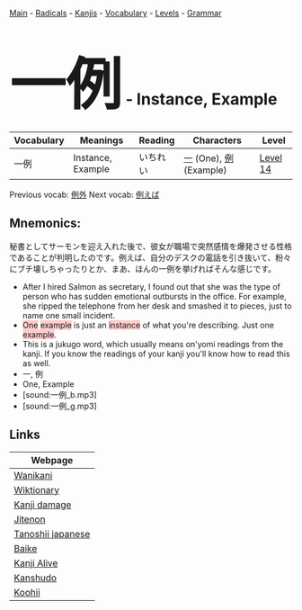 <style> bigfont {font-size: 100px}</style>
[Main](../README.md) -
[Radicals](../radicals.md) -
[Kanjis](../kanjis.md) -
[Vocabulary](../vocabulary.md) -
[Levels](../levels.md) -
[Grammar](../grammar.md)
# <bigfont> 一例</bigfont> - Instance, Example 

| Vocabulary | Meanings | Reading | Characters | Level |
| --- | --- | --- | --- | --- |
| 一例 | Instance, Example | いちれい |  [一](../kanjis/一.md) (One), [例](../kanjis/例.md) (Example) | [Level 14](../levels/wk_level14.md) |

Previous vocab: [例外](例外.md) Next vocab: [例えば](例えば.md) 

## Mnemonics:
秘書としてサーモンを迎え入れた後で、彼女が職場で突然感情を爆発させる性格であることが判明したのです。例えば、自分のデスクの電話を引き抜いて、粉々にブチ壊しちゃったりとか、まあ、ほんの一例を挙げればそんな感じです。
* After I hired Salmon as secretary, I found out that she was the type of person who has sudden emotional outbursts in the office. For example, she ripped the telephone from her desk and smashed it to pieces, just to name one small incident.
* <span style="background-color:#ffcccb"> One</span> <span style="background-color:#ffcccb"> example</span> is just an <span style="background-color:#ffcccb"> instance</span> of what you're describing. Just one <span style="background-color:#ffcccb"> example</span>.
* This is a jukugo word, which usually means on'yomi readings from the kanji. If you know the readings of your kanji you'll know how to read this as well.
* 一, 例
* One, Example
* [sound:一例_b.mp3]
* [sound:一例_g.mp3]


## Links 

| Webpage |
| --- |
| [Wanikani          ](https://www.wanikani.com/kanji/一例) |
| [Wiktionary        ](https://en.wiktionary.org/wiki/一例) |
| [Kanji damage      ](http://www.kanjidamage.com/kanji/search?utf8=✓&q=一例) |
| [Jitenon           ](https://jitenon.com/kanji/一例) |
| [Tanoshii japanese ](https://www.tanoshiijapanese.com/dictionary/kanji.cfm?k=一例) |
| [Baike             ](https://baike.baidu.com/item/一例) |
| [Kanji Alive       ](https://app.kanjialive.com/一例) |
| [Kanshudo          ](https://www.kanshudo.com/searchmn?q=一例) |
| [Koohii            ](https://kanji.koohii.com/study/kanji/一例) |
